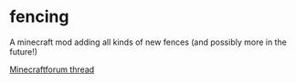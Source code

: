 fencing
=======

A minecraft mod adding all kinds of new fences (and possibly more in the future!)

[Minecraftforum thread](http://www.minecraftforum.net/topic/2258380-fencing/)